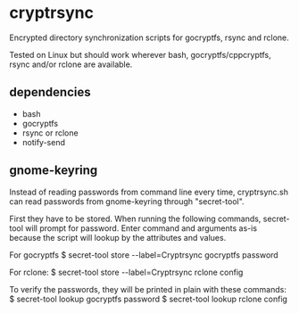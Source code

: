 # cryptrsync
Encrypted directory synchronization scripts for gocryptfs, rsync and rclone.

Tested on Linux but should work wherever bash, gocryptfs/cppcryptfs, rsync and/or rclone are available.

dependencies
---
- bash
- gocryptfs
- rsync or rclone
- notify-send

gnome-keyring
---
Instead of reading passwords from command line every time, cryptrsync.sh can
read passwords from gnome-keyring through "secret-tool".

First they have to be stored.
When running the following commands, secret-tool will prompt for password.
Enter command and arguments as-is because the script will lookup by the
attributes and values.

For gocryptfs
    $ secret-tool store --label=Cryptrsync gocryptfs password

For rclone:
    $ secret-tool store --label=Cryptrsync rclone config 

To verify the passwords, they will be printed in plain with these commands:
    $ secret-tool lookup gocryptfs password
    $ secret-tool lookup rclone config
